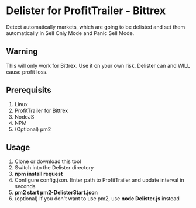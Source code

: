# Delister for ProfitTrailer - Bittrex #
Detect automatically markets, which are going to be delisted and set them automatically in Sell Only Mode and Panic Sell Mode.
## Warning ##
This will only work for Bittrex.
Use it on your own risk. Delister can and WILL cause profit loss.

## Prerequisits
1. Linux
2. ProfitTrailer for Bittrex
3. NodeJS
4. NPM
5. (Optional) pm2

## Usage ##
1. Clone or download this tool
2. Switch into the Delister directory
3. __npm install request__
4. Configure config.json. Enter path to ProfitTrailer and update interval in seconds
5. __pm2 start pm2-DelisterStart.json__
6. (optional) If you don't want to use pm2, use __node Delister.js__ instead
